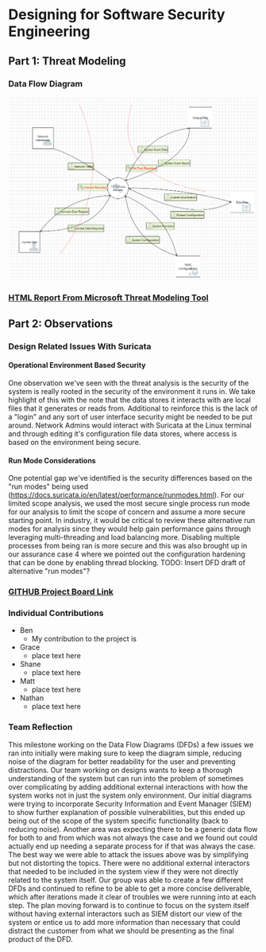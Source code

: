 # Designing for Software Security Engineering
## Part 1: Threat Modeling
### Data Flow Diagram
![Diagram](https://github.com/UNO-CYBR-8420-Team1/CYBR8420-Suricata/blob/main/Threat%20Modeling%20Brainstorm/Final%20DFD%20Design%20Image.png)
### [HTML Report From Microsoft Threat Modeling Tool](https://htmlpreview.github.io/?https://github.com/UNO-CYBR-8420-Team1/CYBR8420-Suricata/blob/main/Threat%20Modeling%20Brainstorm/Suricata%20DFD%20Report.htm)
## Part 2: Observations
### Design Related Issues With Suricata

#### Operational Environment Based Security
One observation we've seen with the threat analysis is the security of the system is really rooted in the security of the environment it runs in. 
We take highlight of this with the note that the data stores it interacts with are local files that it generates or reads from. Additional to reinforce this is the lack of a "login" and any sort of user interface security might be needed to be put around. Network Admins would interact with Suricata at the Linux terminal and through editing it's configuration file data stores, where access is based on the environment being secure. 

#### Run Mode Considerations
One potential gap we've identified is the security differences based on the "run modes" being used (https://docs.suricata.io/en/latest/performance/runmodes.html). For our limited scope analysis, we used the most secure single process run mode for our analysis to limit the scope of concern and assume a more secure starting point. In industry, it would be critical to review these alternative run modes for analysis since they would help gain performance gains through leveraging multi-threading and load balancing more. Disabling multiple processes from being ran is more secure and this was also brought up in our assurance case 4 where we pointed out the configuration hardening that can be done by enabling thread blocking. 
TODO: Insert DFD draft of alternative "run modes"?

### [GITHUB Project Board Link](https://github.com/orgs/UNO-CYBR-8420-Team1/projects/1/views/2)
### Individual Contributions
- Ben
  - My contribution to the project is 
- Grace
  - place text here
- Shane
  - place text here
- Matt
  - place text here
- Nathan
  - place text here
### Team Reflection
This milestone working on the Data Flow Diagrams (DFDs) a few issues we ran into initially were making sure to keep the diagram simple, reducing noise of the diagram for better readability for the user and preventing distractions. Our team working on designs wants to keep a thorough understanding of the system but can run into the problem of sometimes over complicating by adding additional external interactions with how the system works not in just the system only environment. Our initial diagrams were trying to incorporate Security Information and Event Manager (SIEM) to show further explanation of possible vulnerabilities, but this ended up being out of the scope of the system specific functionality (back to reducing noise). Another area was expecting there to be a generic data flow for both to and from which was not always the case and we found out could actually end up needing a separate process for if that was always the case. The best way we were able to attack the issues above was by simplifying but not distorting the topics. There were no additional external interactors that needed to be included in the system view if they were not directly related to the system itself. Our group was able to create a few different DFDs and continued to refine to be able to get a more concise deliverable, which after iterations made it clear of troubles we were running into at each step. The plan moving forward is to continue to focus on the system itself without having external interactors such as SIEM distort our view of the system or entice us to add more information than necessary that could distract the customer from what we should be presenting as the final product of the DFD.
